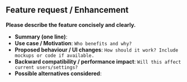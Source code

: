 ## Feature request / Enhancement

**Please describe the feature concisely and clearly.**

- **Summary (one line)**:
- **Use case / Motivation**: `Who benefits and why?`
- **Proposed behaviour / UI changes**: `How should it work? Include mockups or code if available.`
- **Backward compatibility / performance impact**: `Will this affect current users/settings?`
- **Possible alternatives considered**: